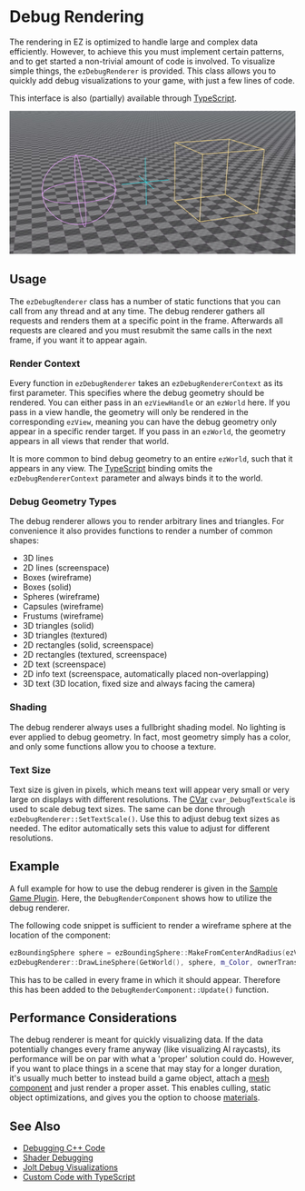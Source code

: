 # Debug Rendering

The rendering in EZ is optimized to handle large and complex data efficiently. However, to achieve this you must implement certain patterns, and to get started a non-trivial amount of code is involved. To visualize simple things, the `ezDebugRenderer` is provided. This class allows you to quickly add debug visualizations to your game, with just a few lines of code.

This interface is also (partially) available through [TypeScript](../custom-code/typescript/typescript-overview.md).

![Debug rendering](media/debug-rendering.jpg)

## Usage

The `ezDebugRenderer` class has a number of static functions that you can call from any thread and at any time. The debug renderer gathers all requests and renders them at a specific point in the frame. Afterwards all requests are cleared and you must resubmit the same calls in the next frame, if you want it to appear again.

### Render Context

Every function in `ezDebugRenderer` takes an `ezDebugRendererContext` as its first parameter. This specifies where the debug geometry should be rendered. You can either pass in an `ezViewHandle` or an `ezWorld` here. If you pass in a view handle, the geometry will only be rendered in the corresponding `ezView`, meaning you can have the debug geometry only appear in a specific render target. If you pass in an `ezWorld`, the geometry appears in all views that render that world.

It is more common to bind debug geometry to an entire `ezWorld`, such that it appears in any view. The [TypeScript](../custom-code/typescript/typescript-overview.md) binding omits the `ezDebugRendererContext` parameter and always binds it to the world.

### Debug Geometry Types

The debug renderer allows you to render arbitrary lines and triangles. For convenience it also provides functions to render a number of common shapes:

* 3D lines
* 2D lines (screenspace)
* Boxes (wireframe)
* Boxes (solid)
* Spheres (wireframe)
* Capsules (wireframe)
* Frustums (wireframe)
* 3D triangles (solid)
* 3D triangles (textured)
* 2D rectangles (solid, screenspace)
* 2D rectangles (textured, screenspace)
* 2D text (screenspace)
* 2D info text (screenspace, automatically placed non-overlapping)
* 3D text (3D location, fixed size and always facing the camera)

### Shading

The debug renderer always uses a fullbright shading model. No lighting is ever applied to debug geometry. In fact, most geometry simply has a color, and only some functions allow you to choose a texture.

### Text Size

Text size is given in pixels, which means text will appear very small or very large on displays with different resolutions. The [CVar](cvars.md) `cvar_DebugTextScale` is used to scale debug text sizes. The same can be done through `ezDebugRenderer::SetTextScale()`. Use this to adjust debug text sizes as needed. The editor automatically sets this value to adjust for different resolutions.

## Example

A full example for how to use the debug renderer is given in the [Sample Game Plugin](../../samples/sample-game-plugin.md). Here, the `DebugRenderComponent` shows how to utilize the debug renderer.

The following code snippet is sufficient to render a wireframe sphere at the location of the component:

<!-- BEGIN-DOCS-CODE-SNIPPET: debugrender-sphere -->
```cpp
ezBoundingSphere sphere = ezBoundingSphere::MakeFromCenterAndRadius(ezVec3::MakeZero(), m_fSize);
ezDebugRenderer::DrawLineSphere(GetWorld(), sphere, m_Color, ownerTransform);
```
<!-- END-DOCS-CODE-SNIPPET -->

This has to be called in every frame in which it should appear. Therefore this has been added to the `DebugRenderComponent::Update()` function.

## Performance Considerations

The debug renderer is meant for quickly visualizing data. If the data potentially changes every frame anyway (like visualizing AI raycasts), its performance will be on par with what a 'proper' solution could do. However, if you want to place things in a scene that may stay for a longer duration, it's usually much better to instead build a game object, attach a [mesh component](../graphics/meshes/mesh-component.md) and just render a proper asset. This enables culling, static object optimizations, and gives you the option to choose [materials](../materials/materials-overview.md).

## See Also

* [Debugging C++ Code](debug-cpp.md)
* [Shader Debugging](../graphics/shaders/shader-debugging.md)
* [Jolt Debug Visualizations](../physics/jolt/jolt-debug-visualizations.md)
* [Custom Code with TypeScript](../custom-code/typescript/typescript-overview.md)
